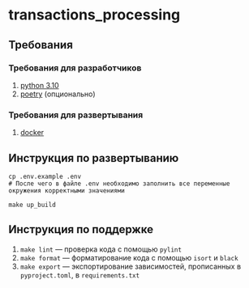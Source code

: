 # transactions_processing

## Требования

### Требования для разработчиков

1. [python 3.10](https://www.python.org/)
2. [poetry](https://python-poetry.org/) (опционально)

### Требования для развертывания

1. [docker](https://www.docker.com/)

## Инструкция по развертыванию

```shell
cp .env.example .env
# После чего в файле .env необходимо заполнить все переменные окружения корректными значениями

make up_build
```

## Инструкция по поддержке

1. `make lint` — проверка кода с помощью `pylint`
2. `make format` — форматирование кода с помощью `isort` и `black`
3. `make export` — экспортирование зависимостей, прописанных в `pyproject.toml`, в `requirements.txt`
